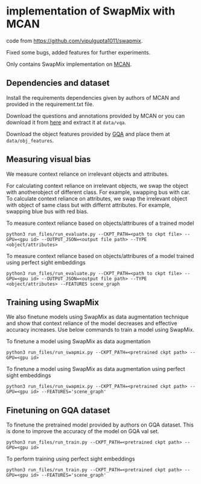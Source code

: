 # implementation of SwapMix with MCAN

code from https://github.com/vipulgupta1011/swapmix.

Fixed some bugs, added features for further experiments.

Only contains SwapMix implementation on [MCAN](https://github.com/MILVLG/mcan-vqa). 

## Dependencies and dataset
Install the requirements dependencies given by authors of MCAN and provided in the requirement.txt file.

Download the questions and annotations provided by MCAN or you can download it from [here](https://drive.google.com/file/d/1wTCRC1wM8pGju_Krd1f1s-Gv38P2ck56/view?usp=sharing) and extract it at <code>data/vqa</code>.

Download the object features provided by [GQA](https://cs.stanford.edu/people/dorarad/gqa/download.html) and place them at <code>data/obj_features</code>.

## Measuring visual bias
We measure context reliance on irrelevant objects and attributes. 

For calculating context reliance on irrelevant objects, we swap the object with anotherobject of different class. For example, swapping bus with car. To calculate context reliance on attributes, we swap the irrelevant object with object of same class but with differnt attributes. For example, swapping blue bus with red bias.

To measure context reliance based on objects/attribures of a trained model
```
python3 run_files/run_evaluate.py --CKPT_PATH=<path to ckpt file> --GPU=<gpu id> --OUTPUT_JSON=<output file path> --TYPE <object/attributes>
```

To measure context reliance based on objects/attribures of a model trained using perfect sight embeddings
```
python3 run_files/run_evaluate.py --CKPT_PATH=<path to ckpt file> --GPU=<gpu id> --OUTPUT_JSON=<output file path> --TYPE <object/attributes> --FEATURES scene_graph
```


## Training using SwapMix
We also finetune models using SwapMix as data augmentation technique and show that context reliance of the model decreases and effective accuracy increases. Use below commands to train a model using SwapMix.

To finetune a model using SwapMix as data augmentation
```
python3 run_files/run_swapmix.py --CKPT_PATH=<pretrained ckpt path> --GPU=<gpu id>
```

To finetune a model using SwapMix as data augmentation using perfect sight embeddings
```
python3 run_files/run_swapmix.py --CKPT_PATH=<pretrained ckpt path> --GPU=<gpu id> --FEATURES='scene_graph'
```


## Finetuning on GQA dataset 
To finetune the pretrained model provided by authors on GQA dataset. This is done to improve the accuracy of the model on GQA val set.
```
python3 run_files/run_train.py --CKPT_PATH=<pretrained ckpt path> --GPU=<gpu id>
```

To perform training using perfect sight embeddings
```
python3 run_files/run_train.py --CKPT_PATH=<pretrained ckpt path> --GPU=<gpu id> --FEATURES='scene_graph'
```

